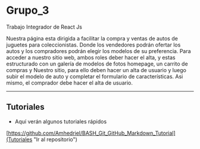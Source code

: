 # Grupo_3
Trabajo Integrador de React Js 

Nuestra página esta dirigida a facilitar la compra y ventas de autos de juguetes para coleccionistas. Donde los vendedores podrán ofertar los autos y los compradores podrán elegir los modelos de su preferencia. Para acceder a nuestro sitio web, ambos roles deber hacer el alta, y estas estructurado con un galería de modelos de fotos homepage, un carrito de compras y Nuestro sitio, para ello deben hacer un alta de usuario y luego subir el modelo de auto y completar el formulario de características. Asi mismo, el comprador debe hacer el alta de usuario.

---

## Tutoriales

- Aquí verán algunos tutoriales rápidos

[https://github.com/Amhedriel/BASH_Git_GitHub_Markdown_Tutorial](Tutoriales  "Ir al repositorio")

